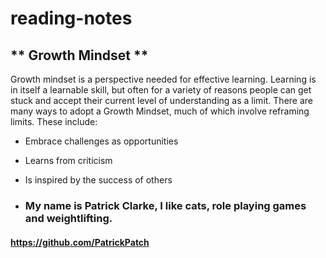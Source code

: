 # reading-notes
## ** Growth Mindset **
Growth mindset is a perspective needed for effective learning.  Learning is in itself a learnable skill, but often for a variety of reasons people can get stuck and accept their current level of understanding as a limit.  There are many ways to adopt a Growth Mindset, much of which involve reframing limits.  These include:
* Embrace challenges as opportunities
* Learns from criticism
* Is inspired by the success of others

* ### My name is Patrick Clarke, I like cats, role playing games and weightlifting. 

#### https://github.com/PatrickPatch
